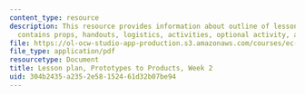 ```yaml
---
content_type: resource
description: This resource provides information about outline of lesson plan which
  contains props, handouts, logistics, activities, optional activity, and homework.
file: https://ol-ocw-studio-app-production.s3.amazonaws.com/courses/ec-s06-prototypes-to-products-fall-2005/304b2435a2352e58152461d32b07be94_MITEC_S06F05_lp2_2.pdf
file_type: application/pdf
resourcetype: Document
title: Lesson plan, Prototypes to Products, Week 2
uid: 304b2435-a235-2e58-1524-61d32b07be94
---
```

